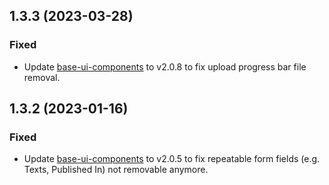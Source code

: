## 1.3.3 (2023-03-28)

### Fixed
* Update [base-ui-components](https://base-angewandte.github.io/base-ui-components/) to v2.0.8 to fix upload progress bar file removal.


## 1.3.2 (2023-01-16)

### Fixed
* Update [base-ui-components](https://base-angewandte.github.io/base-ui-components/) to v2.0.5 to fix repeatable form fields (e.g. Texts, Published In) not removable anymore.
